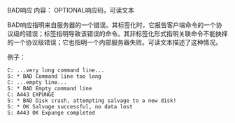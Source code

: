 BAD响应
内容：
OPTIONAL响应码，可读文本

BAD响应指明来自服务器的一个错误。其标签化时，它报告客户端命令的一个协议级的错误；标签指明导致该错误的命令。其非标签化形式指明关联命令不能抉择的一个协议级错误；它也指明一个内部服务器失败。可读文本描述了这种情况。

例子：
```
C: ...very long command line...
S: * BAD Command line too long
C: ...empty line...
S: * BAD Empty command line
C: A443 EXPUNGE
S: * BAD Disk crash, attempting salvage to a new disk!
S: * OK Salvage successful, no data lost
S: A443 OK Expunge completed
```